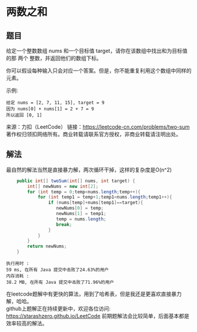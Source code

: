 # 两数之和  
## 题目
给定一个整数数组 nums 和一个目标值 target，请你在该数组中找出和为目标值的那 两个 整数，并返回他们的数组下标。  

你可以假设每种输入只会对应一个答案。但是，你不能重复利用这个数组中同样的元素。  

示例:

```
给定 nums = [2, 7, 11, 15], target = 9
因为 nums[0] + nums[1] = 2 + 7 = 9
所以返回 [0, 1]
```

来源：力扣（LeetCode）
链接：https://leetcode-cn.com/problems/two-sum
著作权归领扣网络所有。商业转载请联系官方授权，非商业转载请注明出处。  

## 解法
最自然的解法当然是直接暴力解，两次循环干掉，这样的复杂度是O(n^2)
```java
    public int[] twoSum(int[] nums, int target) {
        int[] newNums = new int[2];
        for (int temp = 0;temp<nums.length;temp++){
            for (int temp1 = temp+1;temp1<nums.length;temp1++){
                if (nums[temp]+nums[temp1]==target){
                   newNums[0] = temp;
                   newNums[1] = temp1;
                   temp = nums.length;
                   break;
                }
            }
        }
        return newNums;
    }
```  
```
执行用时 :
59 ms, 在所有 Java 提交中击败了24.63%的用户
内存消耗 :
38.2 MB, 在所有 Java 提交中击败了71.96%的用户
```  
在leetcode题解中有更快的算法，用到了哈希表，但是我还是更喜欢直接暴力解，哈哈。  
github上题解正在持续更新中，欢迎各位访问:
https://starashzero.github.io/LeetCode
前期题解法会比较简单，后面基本都是效率较高的解法。
